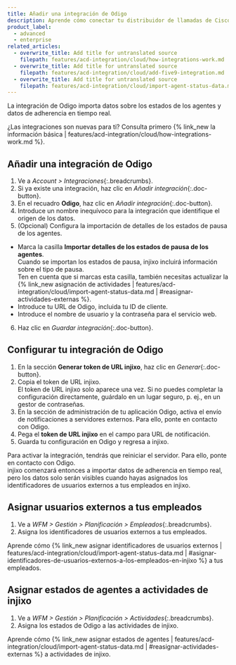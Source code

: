 ```yaml
---
title: Añadir una integración de Odigo
description: Aprende cómo conectar tu distribuidor de llamadas de Cisco a injixo para importar datos.
product_label:
  - advanced
  - enterprise
related_articles:
  - overwrite_title: Add title for untranslated source
    filepath: features/acd-integration/cloud/how-integrations-work.md
  - overwrite_title: Add title for untranslated source
    filepath: features/acd-integration/cloud/add-five9-integration.md
  - overwrite_title: Add title for untranslated source
    filepath: features/acd-integration/cloud/import-agent-status-data.md
---
```


La integración de Odigo importa datos sobre los estados de los agentes y datos de adherencia en tiempo real.

¿Las integraciones son nuevas para ti? Consulta primero {% link_new la información básica | features/acd-integration/cloud/how-integrations-work.md %}.

## Añadir una integración de Odigo

1. Ve a _Account > Integraciones_{:.breadcrumbs}.
2. Si ya existe una integración, haz clic en _Añadir integración_{:.doc-button}.
3. En el recuadro **Odigo**, haz clic en _Añadir integración_{:.doc-button}.
4. Introduce un nombre inequívoco para la integración que identifique el origen de los datos.
5. (Opcional) Configura la importación de detalles de los estados de pausa de los agentes.
- Marca la casilla **Importar detalles de los estados de pausa de los agentes**.<br>Cuando se importan los estados de pausa, injixo incluirá información sobre el tipo de pausa.<br>Ten en cuenta que si marcas esta casilla, también necesitas actualizar la {% link_new asignación de actividades | features/acd-integration/cloud/import-agent-status-data.md | #reasignar-actividades-externas %}.
- Introduce tu URL de Odigo, incluida tu ID de cliente.
- Introduce el nombre de usuario y la contraseña para el servicio web.
6. Haz clic en _Guardar integración_{:.doc-button}.

## Configurar tu integración de Odigo

1. En la sección **Generar token de URL injixo**, haz clic en _Generar_{:.doc-button}.
2. Copia el token de URL injixo.<br>
El token de URL injixo solo aparece una vez. Si no puedes completar la configuración directamente, guárdalo en un lugar seguro, p.&nbsp;ej., en un gestor de contraseñas.
3. En la sección de administración de tu aplicación Odigo, activa el envío de notificaciones a servidores externos. Para ello, ponte en contacto con Odigo.
4. Pega el **token de URL injixo** en el campo para URL de notificación.
5. Guarda tu configuración en Odigo y regresa a injixo.

Para activar la integración, tendrás que reiniciar el servidor. Para ello, ponte en contacto con Odigo.<br>
injixo comenzará entonces a importar datos de adherencia en tiempo real, pero los datos solo serán visibles cuando hayas asignados los identificadores de usuarios externos a tus empleados en injixo.

## Asignar usuarios externos a tus empleados

1. Ve a _WFM > Gestión > Planificación > Empleados_{:.breadcrumbs}.
2. Asigna los identificadores de usuarios externos a tus empleados.

Aprende cómo {% link_new asignar identificadores de usuarios externos | features/acd-integration/cloud/import-agent-status-data.md | #asignar-identificadores-de-usuarios-externos-a-los-empleados-en-injixo %} a tus empleados.

## Asignar estados de agentes a actividades de injixo

1. Ve a _WFM > Gestión > Planificación > Actividades_{:.breadcrumbs}.
2. Asigna los estados de Odigo a las actividades de injixo.

Aprende cómo {% link_new asignar estados de agentes | features/acd-integration/cloud/import-agent-status-data.md | #reasignar-actividades-externas %} a actividades de injixo.
